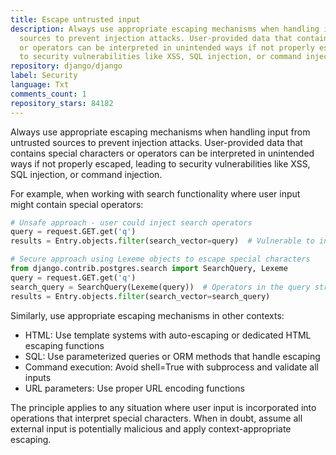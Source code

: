 ```yaml
---
title: Escape untrusted input
description: Always use appropriate escaping mechanisms when handling input from untrusted
  sources to prevent injection attacks. User-provided data that contains special characters
  or operators can be interpreted in unintended ways if not properly escaped, leading
  to security vulnerabilities like XSS, SQL injection, or command injection.
repository: django/django
label: Security
language: Txt
comments_count: 1
repository_stars: 84182
---
```


Always use appropriate escaping mechanisms when handling input from untrusted sources to prevent injection attacks. User-provided data that contains special characters or operators can be interpreted in unintended ways if not properly escaped, leading to security vulnerabilities like XSS, SQL injection, or command injection.

For example, when working with search functionality where user input might contain special operators:

```python
# Unsafe approach - user could inject search operators
query = request.GET.get('q')
results = Entry.objects.filter(search_vector=query)  # Vulnerable to injection

# Secure approach using Lexeme objects to escape special characters
from django.contrib.postgres.search import SearchQuery, Lexeme
query = request.GET.get('q')
search_query = SearchQuery(Lexeme(query))  # Operators in the query string are escaped
results = Entry.objects.filter(search_vector=search_query)
```

Similarly, use appropriate escaping mechanisms in other contexts:
- HTML: Use template systems with auto-escaping or dedicated HTML escaping functions
- SQL: Use parameterized queries or ORM methods that handle escaping
- Command execution: Avoid shell=True with subprocess and validate all inputs
- URL parameters: Use proper URL encoding functions

The principle applies to any situation where user input is incorporated into operations that interpret special characters. When in doubt, assume all external input is potentially malicious and apply context-appropriate escaping.